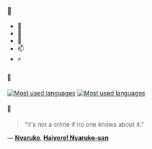 ### 👋

- 🔭
- 🌱
- 💬
- 📫
- ⚡

#### 🧏

[![Most used languages](https://github-readme-stats-aynah.vercel.app/api/top-langs/?username=aynh&theme=solarized-dark&langs_count=6&layout=compact&hide_title=true)](https://github.com/anuraghazra/github-readme-stats#gh-dark-mode-only)
[![Most used languages](https://github-readme-stats-aynah.vercel.app/api/top-langs/?username=aynh&theme=solarized-light&langs_count=6&layout=compact&hide_title=true)](https://github.com/anuraghazra/github-readme-stats#gh-light-mode-only)

#### 💬

> "It's not a crime if no one knows about it."

&mdash; [**Nyaruko**](https://myanimelist.net/character.php?q=Nyaruko&cat=character), [**Haiyore! Nyaruko-san**](https://myanimelist.net/search/all?q=Haiyore!%20Nyaruko-san&cat=all)
